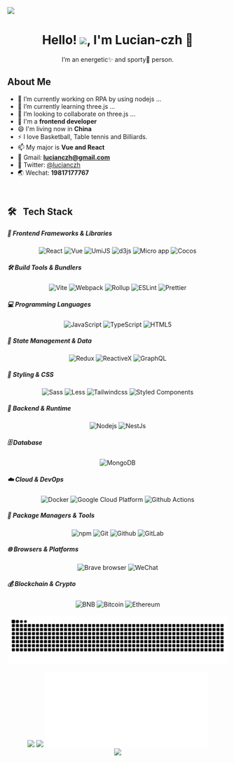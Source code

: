 ![](https://komarev.com/ghpvc/?username=lucian-czh&color=red)

<!-- 标题 + 个人描述, emoji 取自: http://emojihomepage.com -->
<p align="center">
  <h1 height="200px" align="center">
     Hello! <img src="https://cdn.jsdelivr.net/gh/MaleWeb/picture/images/techblog/hi.gif" width="25">, I'm Lucian-czh 👋 
  </h1> 
  <p align="center">I’m an energetic✨ and sporty🚀 person.</p> 
</p> 

## About Me
- 🔭 I’m currently working on RPA by using nodejs ...
- 🌱 I’m currently learning three.js ...
- 👯 I’m looking to collaborate on three.js ...
- 💬 I'm a **frontend developer** 
- 😄 I'm living now in **China**
- ⚡  I love Basketball, Table tennis and Billiards.
- 📫 My major is **Vue and React**
- 📧 Gmail: **lucianczh@gmail.com**
- 🔗 Twitter:  <a href="https://twitter.com/lucianczh" target="view_window">@lucianczh</a>
- 🌏 Wechat:  **19817177767**
<!-- 
  技术栈标签, 小标签来自: https://shields.io/
 1. shields 链接格式: https://img.shields.io/badge/-{标签文本}-{标签背景色}?style={标签类型}&logo={标签前面 Logo}&logoColor={Logo 颜色}
 2. shields 可选 Logo 列表参考: https://github.com/simple-icons/simple-icons/blob/develop/slugs.md
-->
&emsp;

🛠&nbsp;&nbsp;  Tech Stack
----

##### 🎨 Frontend Frameworks & Libraries
<div align="center">
  <img alt="React" src="https://img.shields.io/badge/-React-45b8d8?style=flat-square&logo=react&logoColor=white" />
  <img alt="Vue" src="https://img.shields.io/badge/-Vue.js-29beb0?style=flat-square&logo=vue.js&logoColor=white" />
  <img alt="UmiJS" src="https://img.shields.io/badge/-UmiJS-0b8bf8?style=flat&logo=umijs&logoColor=white" />
  <img alt="d3js" src="https://img.shields.io/badge/-D3.js-F9A03C?style=flat-square&logo=d3.js&logoColor=white" />
  <img alt="Micro app" src="https://img.shields.io/badge/micro--app-blue?style=flat-square&logo=webcomponents.org&logoColor=white" />
  <img alt="Cocos" src="https://img.shields.io/badge/-Cocos-54b8d9?style=flat&logo=Cocos&logoColor=white" />
</div>

##### 🛠️ Build Tools & Bundlers
<div align="center">
  <img alt="Vite" src="https://img.shields.io/badge/Vite-yellow?style=flat-square&logo=vite&logoColor=white" />
  <img alt="Webpack" src="https://img.shields.io/badge/-Webpack-8DD6F9?style=flat-square&logo=webpack&logoColor=white" />
  <img alt="Rollup" src="https://img.shields.io/badge/-Rollup-EC4A3F?style=flat-square&logo=rollup.js&logoColor=white" />
  <img alt="ESLint" src="https://img.shields.io/badge/-ESLint-%234B32C3?style=flat-square&logo=eslint" />
  <img alt="Prettier" src="https://img.shields.io/badge/-Prettier-F7B93E?style=flat-square&logo=prettier&logoColor=white" />
</div>

##### 💻 Programming Languages
<div align="center">
  <img alt="JavaScript" src="https://img.shields.io/badge/-JavaScript-f6da1c?style=flat&logo=javascript&logoColor=white" />
  <img alt="TypeScript" src="https://img.shields.io/badge/-TypeScript-007ACC?style=flat-square&logo=typescript&logoColor=white" />
  <img alt="HTML5" src="https://img.shields.io/badge/-HTML5-E34F26?style=flat-square&logo=html5&logoColor=white" />
</div>

##### 🎯 State Management & Data
<div align="center">
  <img alt="Redux" src="https://img.shields.io/badge/-Redux-764ABC?style=flat-square&logo=redux&logoColor=white" />
  <img alt="ReactiveX" src="https://img.shields.io/badge/-RxJs-B7178C?style=flat-square&logo=reactivex&logoColor=white" />
  <img alt="GraphQL" src="https://img.shields.io/badge/-GraphQL-E10098?style=flat-square&logo=graphql&logoColor=white" />
</div>

##### 🎨 Styling & CSS
<div align="center">
  <img alt="Sass" src="https://img.shields.io/badge/-Sass-CC6699?style=flat-square&logo=sass&logoColor=white" />
  <img alt="Less" src="https://img.shields.io/badge/-Less-bf608e?style=flat&logo=less&logoColor=white" />
  <img alt="Tailwindcss" src="https://img.shields.io/badge/-Tailwindcss-3ab6f2?style=flat&logo=tailwindcss&logoColor=white" />
  <img alt="Styled Components" src="https://img.shields.io/badge/-Styled_Components-db7092?style=flat-square&logo=styled-components&logoColor=white" />
</div>

##### 🚀 Backend & Runtime
<div align="center">
  <img alt="Nodejs" src="https://img.shields.io/badge/-Nodejs-43853d?style=flat-square&logo=Node.js&logoColor=white" />
  <img alt="NestJs" src="https://img.shields.io/badge/-NestJs-ea2845?style=flat-square&logo=nestjs&logoColor=white" />
</div>

##### 🗄️ Database
<div align="center">
  <img alt="MongoDB" src="https://img.shields.io/badge/-MongoDB-13aa52?style=flat-square&logo=mongodb&logoColor=white" />
</div>

##### ☁️ Cloud & DevOps
<div align="center">
  <img alt="Docker" src="https://img.shields.io/badge/-Docker-46a2f1?style=flat-square&logo=docker&logoColor=white" />
  <img alt="Google Cloud Platform" src="https://img.shields.io/badge/-Google_Cloud_Platform-1a73e8?style=flat-square&logo=google-cloud&logoColor=white" />
  <img alt="Github Actions" src="https://img.shields.io/badge/-Github_Actions-2088FF?style=flat-square&logo=github-actions&logoColor=white" />
</div>

##### 🔧 Package Managers & Tools
<div align="center">
  <img alt="npm" src="https://img.shields.io/badge/-NPM-CB3837?style=flat-square&logo=npm&logoColor=white" />
  <img alt="Git" src="https://img.shields.io/badge/-Git-F05032?style=flat-square&logo=git&logoColor=white" />
  <img alt="Github" src="https://img.shields.io/badge/-Github-black?style=flat&logo=github" />
  <img alt="GitLab" src="https://img.shields.io/badge/-GitLab-eff1f2?style=flat&logo=GitLab" />
</div>

##### 🌐 Browsers & Platforms
<div align="center">
  <img alt="Brave browser" src="https://img.shields.io/badge/-Brave_Browser-FB542B?style=flat-square&logo=brave&logoColor=white" />
  <img alt="WeChat" src="https://img.shields.io/badge/-WeChat-44ad2f?style=flat&logo=WeChat&logoColor=white" />
</div>

##### 💰 Blockchain & Crypto
<div align="center">
  <img alt="BNB" src="https://img.shields.io/badge/-BNB-debd3b?style=flat&logo=bnbchain&logoColor=white" />
  <img alt="Bitcoin" src="https://img.shields.io/badge/-Bitcoin-9f712e?style=flat-square&logo=Bitcoin" />
  <img alt="Ethereum" src="https://img.shields.io/badge/-Ethereum-3f3f3f?style=flat-square&logo=Ethereum" />
</div>

<br>

<!-- 贪吃蛇代码贡献图 -->
<div align="center" >
  <img order-radius="100px" src="https://raw.githubusercontent.com/lucian-czh/lucian-czh/output/github-contribution-grid-snake.svg"/>
</div>

<br>

<!-- 代码提交图 -->
<div align="center">
  <img height="170px" src="https://github-readme-stats.vercel.app/api/top-langs/?username=lucian-czh&layout=compact" />
  <img height="170px" src="https://github-readme-stats.vercel.app/api?username=lucian-czh&show_icons=true" />
  <img height="170px" src="https://github.com/lucian-czh/lucian-czh/blob/main/metrics.svg" />
</div>

<!-- 奖杯 -->
<div align="center" >
  <img order-radius="100px" src="https://github-profile-trophy.vercel.app/?username=lucian-czh&theme=light"/>
</div>

<br>


